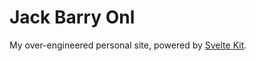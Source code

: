 # Jack Barry Onl

My over-engineered personal site, powered by [Svelte Kit](https://svelte.dev/docs/kit/introduction).
